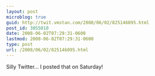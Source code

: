 ```yaml
---
layout: post
microblog: true
guid: http://twit.vmstan.com/2008/06/02/825146095.html
post_id: 3055010
date: 2008-06-02T07:29:31-0600
lastmod: 2008-06-02T07:29:31-0600
type: post
url: /2008/06/02/825146095.html
---
```

Silly Twitter... I posted that on Saturday!
